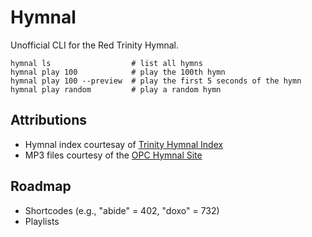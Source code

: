 # Hymnal

Unofficial CLI for the Red Trinity Hymnal.

```
hymnal ls                  # list all hymns
hymnal play 100            # play the 100th hymn
hymnal play 100 --preview  # play the first 5 seconds of the hymn
hymnal play random         # play a random hymn
```

## Attributions

* Hymnal index courtesay of [Trinity Hymnal Index](https://trinityhymnalindex.wordpress.com/bynumber/)
* MP3 files courtesy of the [OPC Hymnal Site](https://www.opc.org/hymnal.html)

## Roadmap

* Shortcodes (e.g., "abide" = 402, "doxo" = 732)
* Playlists
